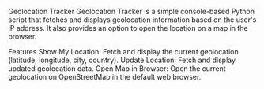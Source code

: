Geolocation Tracker
Geolocation Tracker is a simple console-based Python script that fetches and displays geolocation information based on the user's IP address. It also provides an option to open the location on a map in the browser.

Features
Show My Location: Fetch and display the current geolocation (latitude, longitude, city, country).
Update Location: Fetch and display updated geolocation data.
Open Map in Browser: Open the current geolocation on OpenStreetMap in the default web browser.
